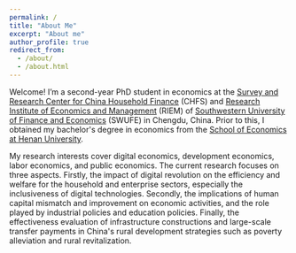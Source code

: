 ```yaml
---
permalink: /
title: "About Me"
excerpt: "About me"
author_profile: true
redirect_from: 
  - /about/
  - /about.html
---
```


Welcome! I’m a second-year PhD student in economics at the [Survey and Research Center for China Household Finance](https://chfs.swufe.edu.cn/) (CHFS) and [Research Institute of Economics and Management](https://riem.swufe.edu.cn/) (RIEM) of [Southwestern University of Finance and Economics](https://www.swufe.edu.cn/) (SWUFE) in Chengdu, China. Prior to this, I obtained my bachelor's degree in economics from the [School of Economics at Henan University](http://jjxy.henu.edu.cn/).

My research interests cover digital economics, development economics, labor economics, and public economics. The current research focuses on three aspects. Firstly, the impact of digital revolution on the efficiency and welfare for the household and enterprise sectors, especially the inclusiveness of digital technologies. Secondly, the implications of human capital mismatch and improvement on economic activities, and the role played by industrial policies and education policies. Finally, the effectiveness evaluation of infrastructure constructions and large-scale transfer payments in China's rural development strategies such as poverty alleviation and rural revitalization.
